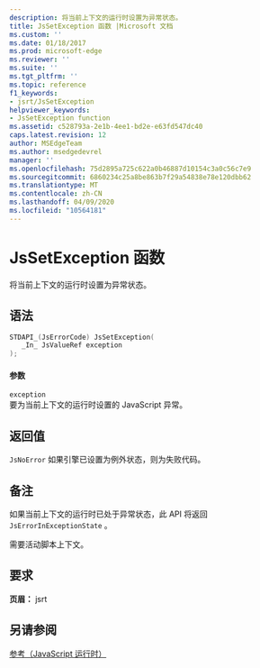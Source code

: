 ```yaml
---
description: 将当前上下文的运行时设置为异常状态。
title: JsSetException 函数 |Microsoft 文档
ms.custom: ''
ms.date: 01/18/2017
ms.prod: microsoft-edge
ms.reviewer: ''
ms.suite: ''
ms.tgt_pltfrm: ''
ms.topic: reference
f1_keywords:
- jsrt/JsSetException
helpviewer_keywords:
- JsSetException function
ms.assetid: c528793a-2e1b-4ee1-bd2e-e63fd547dc40
caps.latest.revision: 12
author: MSEdgeTeam
ms.author: msedgedevrel
manager: ''
ms.openlocfilehash: 75d2895a725c622a0b46887d10154c3a0c56c7e9
ms.sourcegitcommit: 6860234c25a8be863b7f29a54838e78e120dbb62
ms.translationtype: MT
ms.contentlocale: zh-CN
ms.lasthandoff: 04/09/2020
ms.locfileid: "10564181"
---
```

# JsSetException 函数
将当前上下文的运行时设置为异常状态。  
  
## 语法  
  
```cpp  
STDAPI_(JsErrorCode) JsSetException(  
   _In_ JsValueRef exception  
);  
```  
  
#### 参数  
 `exception`  
 要为当前上下文的运行时设置的 JavaScript 异常。  
  
## 返回值  
 `JsNoError` 如果引擎已设置为例外状态，则为失败代码。  
  
## 备注  
 如果当前上下文的运行时已处于异常状态，此 API 将返回 `JsErrorInExceptionState` 。  
  
 需要活动脚本上下文。  
  
## 要求  
 **页眉：** jsrt  
  
## 另请参阅  
 [参考（JavaScript 运行时）](../chakra-hosting/reference-javascript-runtime.md)